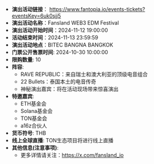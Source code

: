 - **演出活动链接**： https://www.fantopia.io/events-tickets?eventsKey=6uk0sjj5
- **演出活动名称**：Fansland WEB3 EDM Festival
- **演出活动开始时间**：2024-11-12 19:00:00
- **活动结束时间**：2024-11-13 23:59:59
- **演出活动地点**：BITEC BANGNA BANGKOK
- **门票公开售票时间**: 2024-10-30 10:00:00
- **限购数量**: 10
- **阵容**:
  - RAVE REPUBLIC：来自瑞士和澳大利亚的顶级电音组合
  - 22 Bullets：泰国本土的电音传奇
  - 神秘演出嘉宾：将在活动现场带来惊喜演出
- **特邀嘉宾**:
  - ETH基金会
  - Solana基金会
  - TON基金会
  - a16z合伙人
- **货币符号**: THB
- **线上全球直播**: TON生态项目将进行线上直播
- **其他信息(注意事项)**:
  - 更多详情请关注：https://x.com/fansland_io